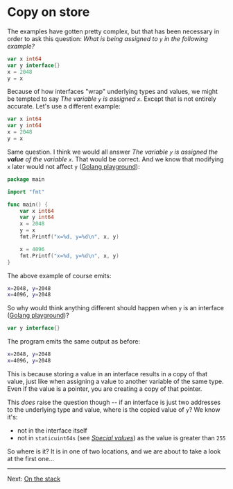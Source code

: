 # Copy on store

The examples have gotten pretty complex, but that has been necessary in order to ask this question: _What is being assigned to `y` in the following example?_

```go
var x int64
var y interface{}
x = 2048
y = x
```

Because of how interfaces "wrap" underlying types and values, we might be tempted to say _The variable `y` is assigned `x`._ Except that is not entirely accurate. Let's use a different example:

```go
var x int64
var y int64
x = 2048
y = x
```

Same question. I think we would all answer _The variable `y` is assigned the _**value**_ of the variable `x`_. That would be correct. And we know that modifying `x` later would not affect `y` ([Golang playground](https://go.dev/play/p/jYC8OO5a02a)):

```go
package main

import "fmt"

func main() {
	var x int64
	var y int64
	x = 2048
	y = x
	fmt.Printf("x=%d, y=%d\n", x, y)

	x = 4096
	fmt.Printf("x=%d, y=%d\n", x, y)
}
```

The above example of course emits:

```bash
x=2048, y=2048
x=4096, y=2048
```

So why would think anything different should happen when `y` is an interface ([Golang playground](https://go.dev/play/p/Gcs91tBp09T))?

```go
var y interface{}
```

The program emits the same output as before:

```bash
x=2048, y=2048
x=4096, y=2048
```

This is because storing a value in an interface results in a copy of that value, just like when assigning a value to another variable of the same type. Even if the value is a pointer, you are creating a copy of that pointer.

This _does_ raise the question though -- if an interface is just two addresses to the underlying type and value, where is the copied value of `y`? We know it's:

* not in the interface itself
* not in `staticuint64s` (see [_Special values_](./07-special-values.md)) as the value is greater than `255`

So where is it? It is in one of two locations, and we are about to take a look at the first one...

---

Next: [On the stack](./09-on-the-stack.md)
